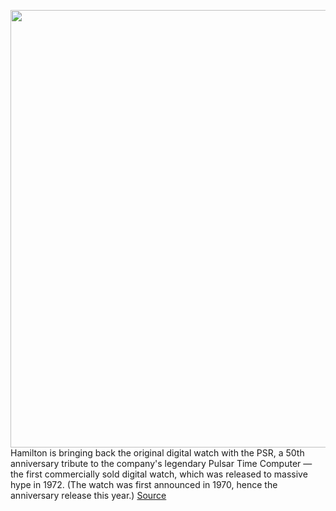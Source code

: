 <img src='https://cdn.vox-cdn.com/uploads/chorus_asset/file/11490453/a-01.0.png' width='700px' /><br/>
Hamilton is bringing back the original digital watch with the PSR, a 50th anniversary tribute to the company's legendary Pulsar Time Computer — the first commercially sold digital watch, which was released to massive hype in 1972. (The watch was first announced in 1970, hence the anniversary release this year.)
<a href='https://www.theverge.com/circuitbreaker/2020/3/23/21191283/hamilton-psr-pulsar-digital-watch-price-50th-anniversary-remake-oled-lcd'> Source <a/>